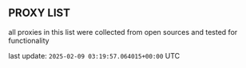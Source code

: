 ## PROXY LIST

all proxies in this list were collected from open sources and tested for functionality

last update: `2025-02-09 03:19:57.064015+00:00` UTC
